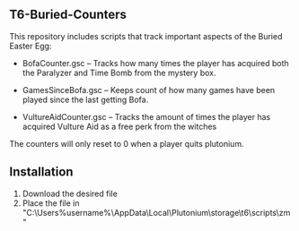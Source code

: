 ## T6-Buried-Counters

This repository includes scripts that track important aspects of the Buried Easter Egg:

  - BofaCounter.gsc – Tracks how many times the player has acquired both the Paralyzer and Time Bomb from the mystery box.

  - GamesSinceBofa.gsc – Keeps count of how many games have been played since the last getting Bofa.

  - VultureAidCounter.gsc – Tracks the amount of times the player has acquired Vulture Aid as a free perk from the witches

The counters will only reset to 0 when a player quits plutonium. 

## Installation

1. Download the desired file
2. Place the file in "C:\Users\%username%\AppData\Local\Plutonium\storage\t6\scripts\zm"


